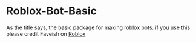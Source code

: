 # Roblox-Bot-Basic
As the title says, the basic package for making roblox bots.
if you use this please credit Faveish on [Roblox](https://web.roblox.com/users/1945622030/profile)
